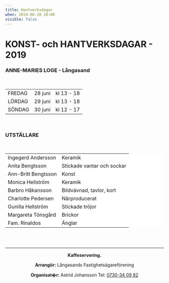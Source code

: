 ```yaml
---
title: Hantverksdagar
when: 2019-06-28 20:00 
visible: false
---
```

<h1>KONST- och HANTVERKSDAGAR - 2019</h1>
<h3>ANNE-MARIES LOGE - Långasand</h3>
&nbsp;
<table>
<tbody>
<tr>
<td>FREDAG</td>
<td>28 juni</td>
<td>kl 13 - 18</td>
</tr>
<tr>
<td>LÖRDAG</td>
<td>29 juni</td>
<td>kl 13 - 18</td>
</tr>
<tr>
<td>SÖNDAG</td>
<td>30 juni</td>
<td>kl 12 - 17</td>
</tr>
</tbody>
</table>
&nbsp;
<div class="left"></div>
<div class="left"></div>
<div class="left">
<h3>UTSTÄLLARE</h3>
&nbsp;
<table width="484" style="border-color: #ffffff;background-color: #ffffff">
<tbody>
<tr style="border-color: #ffffff;background-color: #ffffff">
<td>Ingegerd Andersson</td>
<td>Keramik</td>
</tr>
<tr style="border-color: #ffffff;background-color: #ffffff">
<td><span>Anita Bengtsson</span></td>
<td><span>Stickade vantar och sockar</span></td>
</tr>
<tr style="border-color: #ffffff;background-color: #ffffff">
<td><span>Ann-Britt Bengtsson</span></td>
<td>Konst</td>
</tr>
<tr style="border-color: #ffffff;background-color: #ffffff">
<td><span>Monica Hellström</span></td>
<td>Keramik</td>
</tr>
<tr style="border-color: #ffffff;background-color: #ffffff">
<td><span>Barbro Håkansson</span></td>
<td>Bildvävnad, tavlor, kort</td>
</tr>
<tr style="border-color: #ffffff;background-color: #ffffff">
<td><span>Charlotte Pedersen</span></td>
<td>Närproducerat</td>
</tr>
<tr style="border-color: #ffffff;background-color: #ffffff">
<td><span>Gunilla Hellström</span></td>
<td>Stickade tröjor</td>
</tr>
<tr style="border-color: #ffffff;background-color: #ffffff">
<td><span>Margareta Tönsgård</span></td>
<td>Brickor</td>
</tr>
<tr style="border-color: #ffffff;background-color: #ffffff">
<td><span>Fam. Rinaldos</span></td>
<td>Änglar</td>
</tr>
</tbody>
</table>
&nbsp;

</div>
&nbsp;

<hr />
<p class="infotext" style="text-align: center"><strong>Kaffeservering.</strong></p>
<p class="infotext" style="text-align: center"><strong>Arrangör:</strong>
Långasands Fastighetsägareförening</p>
<p class="infotext" style="text-align: center"><strong>Organisat�r:</strong>
Astrid Johansson
Tel: <a href="tel:0730340982" target="_blank">0730-34 09 82</a></p>